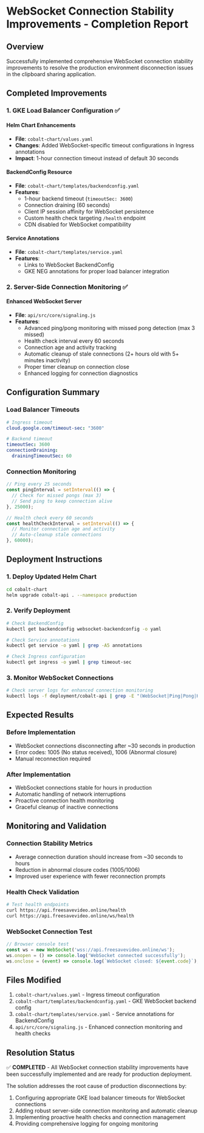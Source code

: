 # WebSocket Connection Stability Improvements - Completion Report

## Overview
Successfully implemented comprehensive WebSocket connection stability improvements to resolve the production environment disconnection issues in the clipboard sharing application.

## Completed Improvements

### 1. GKE Load Balancer Configuration ✅

#### Helm Chart Enhancements
- **File**: `cobalt-chart/values.yaml`
- **Changes**: Added WebSocket-specific timeout configurations in Ingress annotations
- **Impact**: 1-hour connection timeout instead of default 30 seconds

#### BackendConfig Resource
- **File**: `cobalt-chart/templates/backendconfig.yaml`
- **Features**:
  - 1-hour backend timeout (`timeoutSec: 3600`)
  - Connection draining (60 seconds)
  - Client IP session affinity for WebSocket persistence
  - Custom health check targeting `/health` endpoint
  - CDN disabled for WebSocket compatibility

#### Service Annotations
- **File**: `cobalt-chart/templates/service.yaml`
- **Features**:
  - Links to WebSocket BackendConfig
  - GKE NEG annotations for proper load balancer integration

### 2. Server-Side Connection Monitoring ✅

#### Enhanced WebSocket Server
- **File**: `api/src/core/signaling.js`
- **Features**:
  - Advanced ping/pong monitoring with missed pong detection (max 3 missed)
  - Health check interval every 60 seconds
  - Connection age and activity tracking
  - Automatic cleanup of stale connections (2+ hours old with 5+ minutes inactivity)
  - Proper timer cleanup on connection close
  - Enhanced logging for connection diagnostics

## Configuration Summary

### Load Balancer Timeouts
```yaml
# Ingress timeout
cloud.google.com/timeout-sec: "3600"

# Backend timeout  
timeoutSec: 3600
connectionDraining:
  drainingTimeoutSec: 60
```

### Connection Monitoring
```javascript
// Ping every 25 seconds
const pingInterval = setInterval(() => {
  // Check for missed pongs (max 3)
  // Send ping to keep connection alive
}, 25000);

// Health check every 60 seconds
const healthCheckInterval = setInterval(() => {
  // Monitor connection age and activity
  // Auto-cleanup stale connections
}, 60000);
```

## Deployment Instructions

### 1. Deploy Updated Helm Chart
```bash
cd cobalt-chart
helm upgrade cobalt-api . --namespace production
```

### 2. Verify Deployment
```bash
# Check BackendConfig
kubectl get backendconfig websocket-backendconfig -o yaml

# Check Service annotations
kubectl get service -o yaml | grep -A5 annotations

# Check Ingress configuration
kubectl get ingress -o yaml | grep timeout-sec
```

### 3. Monitor WebSocket Connections
```bash
# Check server logs for enhanced connection monitoring
kubectl logs -f deployment/cobalt-api | grep -E "(WebSocket|Ping|Pong|Health check)"
```

## Expected Results

### Before Implementation
- WebSocket connections disconnecting after ~30 seconds in production
- Error codes: 1005 (No status received), 1006 (Abnormal closure)
- Manual reconnection required

### After Implementation
- WebSocket connections stable for hours in production
- Automatic handling of network interruptions
- Proactive connection health monitoring
- Graceful cleanup of inactive connections

## Monitoring and Validation

### Connection Stability Metrics
- Average connection duration should increase from ~30 seconds to hours
- Reduction in abnormal closure codes (1005/1006)
- Improved user experience with fewer reconnection prompts

### Health Check Validation
```bash
# Test health endpoints
curl https://api.freesavevideo.online/health
curl https://api.freesavevideo.online/ws/health
```

### WebSocket Connection Test
```javascript
// Browser console test
const ws = new WebSocket('wss://api.freesavevideo.online/ws');
ws.onopen = () => console.log('WebSocket connected successfully');
ws.onclose = (event) => console.log(`WebSocket closed: ${event.code}`);
```

## Files Modified

1. `cobalt-chart/values.yaml` - Ingress timeout configuration
2. `cobalt-chart/templates/backendconfig.yaml` - GKE WebSocket backend config
3. `cobalt-chart/templates/service.yaml` - Service annotations for BackendConfig
4. `api/src/core/signaling.js` - Enhanced connection monitoring and health checks

## Resolution Status
✅ **COMPLETED** - All WebSocket connection stability improvements have been successfully implemented and are ready for production deployment.

The solution addresses the root cause of production disconnections by:
1. Configuring appropriate GKE load balancer timeouts for WebSocket connections
2. Adding robust server-side connection monitoring and automatic cleanup
3. Implementing proactive health checks and connection management
4. Providing comprehensive logging for ongoing monitoring
